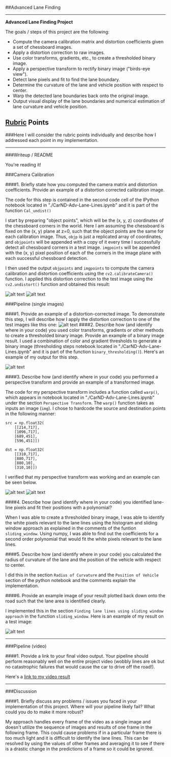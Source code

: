 ##Advanced Lane Finding

---

**Advanced Lane Finding Project**

The goals / steps of this project are the following:

* Compute the camera calibration matrix and distortion coefficients given a set of chessboard images.
* Apply a distortion correction to raw images.
* Use color transforms, gradients, etc., to create a thresholded binary image.
* Apply a perspective transform to rectify binary image ("birds-eye view").
* Detect lane pixels and fit to find the lane boundary.
* Determine the curvature of the lane and vehicle position with respect to center.
* Warp the detected lane boundaries back onto the original image.
* Output visual display of the lane boundaries and numerical estimation of lane curvature and vehicle position.

[//]: # (Image References)

[image1]: ./camera_cal/calibration1.jpg "Raw"
[image1a]: ./undistorted/calibration1.jpg "Undistorted"
[image2]: ./examples/straight_line1.jpg "Road Transformed"
[image3]: ./examples/binary_threshold.jpg "Binary Example"
[image4]: ./examples/transformed.jpg "Transformed"
[image4a]: ./examples/test3.jpg "Raw Image"
[image6]: ./examples/lane_identified.jpg "Output"
[video1]: ./project_video.mp4 "Video"

## [Rubric](https://review.udacity.com/#!/rubrics/571/view) Points
###Here I will consider the rubric points individually and describe how I addressed each point in my implementation.  

---
###Writeup / README

You're reading it!

###Camera Calibration

####1. Briefly state how you computed the camera matrix and distortion coefficients. Provide an example of a distortion corrected calibration image.

The code for this step is contained in the second code cell of the IPython notebook located in "./CarND-Adv-Lane-Lines.ipynb" and it is part of the function `Cal_undist()`

I start by preparing "object points", which will be the (x, y, z) coordinates of the chessboard corners in the world. Here I am assuming the chessboard is fixed on the (x, y) plane at z=0, such that the object points are the same for each calibration image.  Thus, `objp` is just a replicated array of coordinates, and `objpoints` will be appended with a copy of it every time I successfully detect all chessboard corners in a test image.  `imgpoints` will be appended with the (x, y) pixel position of each of the corners in the image plane with each successful chessboard detection.  

I then used the output `objpoints` and `imgpoints` to compute the camera calibration and distortion coefficients using the `cv2.calibrateCamera()` function.  I applied this distortion correction to the test image using the `cv2.undistort()` function and obtained this result: 

![alt text][image1]
![alt text][image1a]

###Pipeline (single images)

####1. Provide an example of a distortion-corrected image.
To demonstrate this step, I will describe how I apply the distortion correction to one of the test images like this one:
![alt text][image2]
####2. Describe how (and identify where in your code) you used color transforms, gradients or other methods to create a thresholded binary image.  Provide an example of a binary image result.
I used a combination of color and gradient thresholds to generate a binary image (thresholding steps notebook located in "./CarND-Adv-Lane-Lines.ipynb" and it is part of the function `binary_thresholding()`).  Here's an example of my output for this step.

![alt text][image3]

####3. Describe how (and identify where in your code) you performed a perspective transform and provide an example of a transformed image.

The code for my perspective transform includes a function called `warp()`, which appears in notebook located in "./CarND-Adv-Lane-Lines.ipynb" under the section `Perspective Transform`.  The `warp()` function takes as inputs an image (`img`).  I chose to hardcode the source and destination points in the following manner:

```
src = np.float32(
    [[214,717],
    [1096,717],
    [689,451],
    [596,451]])
    
dst = np.float32(
    [[310,717],
    [880,717],
    [880,10],
    [310,10]])

```

I verified that my perspective transform was working and an example can be seen below.

![alt text][image4]
![alt text][image4a]

####4. Describe how (and identify where in your code) you identified lane-line pixels and fit their positions with a polynomial?

When I was able to create a thresholded binary image, I was able to identify the white pixels relevant to the lane lines using the histogram and sliding window approach as explained in the comments of the funtion `sliding_window`.
Using numpy, I was able to find out the coefficients for a second order polynomial that would fit the white pixels relevant to the lane lines.

####5. Describe how (and identify where in your code) you calculated the radius of curvature of the lane and the position of the vehicle with respect to center.

I did this in the section `Radius of Curvature` and the `Position of Vehicle` section of the python notebook and the comments explain the implementation.

####6. Provide an example image of your result plotted back down onto the road such that the lane area is identified clearly.

I implemented this in the section `Finding lane lines using sliding window approach` in the function `sliding_window`.  Here is an example of my result on a test image:

![alt text][image6]

---

###Pipeline (video)

####1. Provide a link to your final video output.  Your pipeline should perform reasonably well on the entire project video (wobbly lines are ok but no catastrophic failures that would cause the car to drive off the road!).

Here's a [link to my video result](./project_video.mp4)

---

###Discussion

####1. Briefly discuss any problems / issues you faced in your implementation of this project.  Where will your pipeline likely fail?  What could you do to make it more robust?

My approach handles every frame of the video as a single image and doesn't utilize the sequence of images and results of one frame in the following frame. This could cause problems if in a particular frame there is too much light and it is difficult to identify the lane lines. This can be resolved by using the values of other frames and averaging it to see if there is a drastic change in the predictions of a frame so it could be ignored. 

